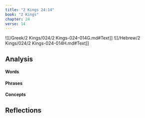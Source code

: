 ```yaml
---
title: "2 Kings 24:14"
book: "2 Kings"
chapter: 24
verse: 14
---
```

![[/Greek/2 Kings/024/2 Kings-024-014G.md#Text]]
![[/Hebrew/2 Kings/024/2 Kings-024-014H.md#Text]]

## Analysis

#### Words

#### Phrases

#### Concepts

## Reflections
